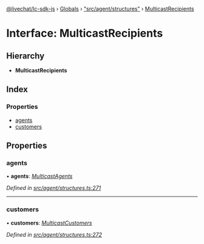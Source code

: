 [@livechat/lc-sdk-js](../README.md) › [Globals](../globals.md) › ["src/agent/structures"](../modules/_src_agent_structures_.md) › [MulticastRecipients](_src_agent_structures_.multicastrecipients.md)

# Interface: MulticastRecipients

## Hierarchy

* **MulticastRecipients**

## Index

### Properties

* [agents](_src_agent_structures_.multicastrecipients.md#agents)
* [customers](_src_agent_structures_.multicastrecipients.md#customers)

## Properties

###  agents

• **agents**: *[MulticastAgents](_src_agent_structures_.multicastagents.md)*

*Defined in [src/agent/structures.ts:271](https://github.com/livechat/lc-sdk-js/blob/adb7bb1/src/agent/structures.ts#L271)*

___

###  customers

• **customers**: *[MulticastCustomers](_src_agent_structures_.multicastcustomers.md)*

*Defined in [src/agent/structures.ts:272](https://github.com/livechat/lc-sdk-js/blob/adb7bb1/src/agent/structures.ts#L272)*
